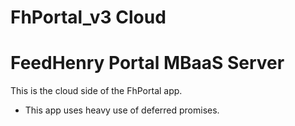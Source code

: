 FhPortal_v3 Cloud 
==========================

# FeedHenry Portal MBaaS Server

This is the cloud side of the FhPortal app.

* This app uses heavy use of deferred promises.